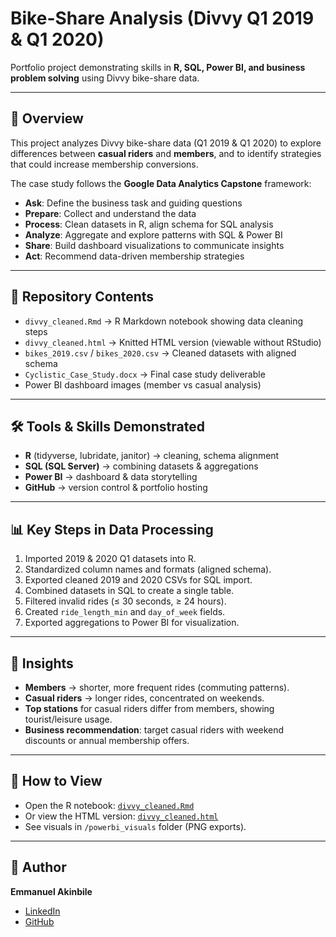 # Bike-Share Analysis (Divvy Q1 2019 & Q1 2020)

Portfolio project demonstrating skills in **R, SQL, Power BI, and business problem solving** using Divvy bike-share data.

---

## 📌 Overview
This project analyzes Divvy bike-share data (Q1 2019 & Q1 2020) to explore differences between **casual riders** and **members**, and to identify strategies that could increase membership conversions.  

The case study follows the **Google Data Analytics Capstone** framework:
- **Ask**: Define the business task and guiding questions  
- **Prepare**: Collect and understand the data  
- **Process**: Clean datasets in R, align schema for SQL analysis  
- **Analyze**: Aggregate and explore patterns with SQL & Power BI  
- **Share**: Build dashboard visualizations to communicate insights  
- **Act**: Recommend data-driven membership strategies  

---

## 📂 Repository Contents
- `divvy_cleaned.Rmd` → R Markdown notebook showing data cleaning steps  
- `divvy_cleaned.html` → Knitted HTML version (viewable without RStudio)  
- `bikes_2019.csv` / `bikes_2020.csv` → Cleaned datasets with aligned schema  
- `Cyclistic_Case_Study.docx` → Final case study deliverable  
- Power BI dashboard images (member vs casual analysis)  

---

## 🛠️ Tools & Skills Demonstrated
- **R** (tidyverse, lubridate, janitor) → cleaning, schema alignment  
- **SQL (SQL Server)** → combining datasets & aggregations  
- **Power BI** → dashboard & data storytelling  
- **GitHub** → version control & portfolio hosting  

---

## 📊 Key Steps in Data Processing
1. Imported 2019 & 2020 Q1 datasets into R.  
2. Standardized column names and formats (aligned schema).  
3. Exported cleaned 2019 and 2020 CSVs for SQL import.  
4. Combined datasets in SQL to create a single table.  
5. Filtered invalid rides (≤ 30 seconds, ≥ 24 hours).  
6. Created `ride_length_min` and `day_of_week` fields.  
7. Exported aggregations to Power BI for visualization.  

---

## 🔑 Insights
- **Members** → shorter, more frequent rides (commuting patterns).  
- **Casual riders** → longer rides, concentrated on weekends.  
- **Top stations** for casual riders differ from members, showing tourist/leisure usage.  
- **Business recommendation**: target casual riders with weekend discounts or annual membership offers.  

---

## 📖 How to View
- Open the R notebook: [`divvy_cleaned.Rmd`](./divvy_cleaned.Rmd)  
- Or view the HTML version: [`divvy_cleaned.html`](./divvy_cleaned.html)  
- See visuals in `/powerbi_visuals` folder (PNG exports).  

---

## 👤 Author
**Emmanuel Akinbile**  
- [LinkedIn](https://www.linkedin.com/in/emmanuel-akinbile/)  
- [GitHub](https://github.com/EmmanuelAkinbile)  
